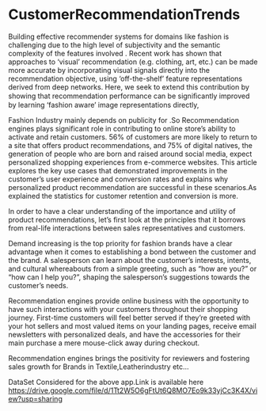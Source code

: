 # CustomerRecommendationTrends

Building effective recommender systems for domains like fashion is challenging due to the high level of subjectivity and the semantic complexity of the features involved . Recent work has shown that approaches to ‘visual’ recommendation (e.g. clothing, art, etc.) can be made more accurate by incorporating visual signals directly into the recommendation objective, using ‘off-the-shelf’ feature representations derived from deep networks. Here, we seek to extend this contribution by showing that recommendation performance can be signiﬁcantly improved by learning ‘fashion aware’ image representations directly,

Fashion Industry mainly depends on  publicity for .So Recommendation engines plays significant role in contributing to online store’s ability to activate and retain customers. 56% of customers are more likely to return to a site that offers product recommendations, and 75% of digital natives, the generation of people who are born and raised around social media, expect personalized shopping experiences from e-commerce websites. This article explores the key use cases that demonstrated improvements in the customer’s user experience and conversion rates and explains why personalized product recommendation are successful in these scenarios.As explained the statistics for customer retention and conversion is more.

In order to have a clear understanding of the importance and utility of product recommendations, let’s first look at the principles that it borrows from real-life interactions between sales representatives and customers.

Demand increasing is the top priority for fashion brands have a clear advantage when it comes to establishing a bond between the customer and the brand. A salesperson can learn about the customer’s interests, intents, and cultural whereabouts from a simple greeting, such as “how are you?” or “how can I help you?”, shaping the salesperson’s suggestions towards the customer’s needs.

Recommendation engines provide online business with the opportunity to have such interactions with your customers throughout their shopping journey. First-time customers will feel better served if they’re greeted with your hot sellers and most valued items on your landing pages, receive email newsletters with personalized deals, and have the accessories for their main purchase a mere mouse-click away during checkout.

Recommendation engines brings the positivity for  reviewers and fostering sales growth for Brands in Textile,Leatherindustry etc...


DataSet Considered for the above app.Link is available here https://drive.google.com/file/d/1Tt2W5O6gFtUt6Q8MO7Eo9k33yjCc3K4X/view?usp=sharing
